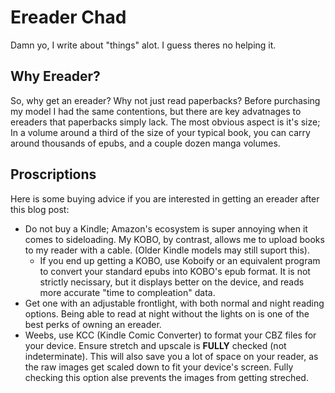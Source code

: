 # Ereader Chad

Damn yo, I write about "things" alot. I guess theres no helping it. 


## Why Ereader?



So, why get an ereader? Why not just read paperbacks? Before purchasing my model I had the same contentions, but there are key advatnages to ereaders that paperbacks simply lack. The most obvious aspect is it's size; In a volume around a third of the size of your typical book, you can carry around thousands of epubs, and a couple dozen manga volumes. 

## Proscriptions

Here is some buying advice if you are interested in getting an ereader after this blog post:
- Do not buy a Kindle; Amazon's ecosystem is super annoying when it comes to sideloading. My KOBO, by contrast, allows me to upload books to my reader with a cable. (Older Kindle models may still suport this).
	+ If you end up getting a KOBO, use Koboify or an equivalent program to convert your standard epubs into KOBO's epub format. It is not strictly necissary, but it displays better on the device, and reads more accurate "time to compleation" data.
- Get one with an adjustable frontlight, with both normal and night reading options. Being able to read at night without the lights on is one of the best perks of owning an ereader.
- Weebs, use KCC (Kindle Comic Converter) to format your CBZ files for your device. Ensure stretch and upscale is **FULLY** checked (not indeterminate). This will also save you a lot of space on your reader, as the raw images get scaled down to fit your device's screen. Fully checking this option alse prevents the images from getting streched.
